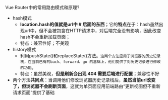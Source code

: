 Vue Router中的常用路由模式和原理?
- hash模式
    - **location.hash的值就是url中 # 后面的东西**；它的**特点**在于：hash虽然出现url中，但不会被包含在HTTP请求中，对后端完全没有影响，因此改变hash不会重新加载页面；
    - 特点：兼容性好；不美观
- history模式
    - 利用pushState()和replaceState()方法。`这两个方法应用于浏览器的历史记录栈，在当前已有的back、forward、go 的基础上，他们提供了对历史记录进行修改的功能`。
    - 特点：虽然美观，**但是刷新会出现 404 需要后端进行配置**；兼容性不好
- 两个方法**共同点**：当调用他们修改浏览器历史记录栈后，**虽然当前url改变了，但浏览器不会刷新页面**，这就为单页面应用前端路由“更新视图但不重新请求页面”提供了基础


